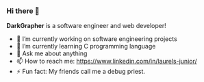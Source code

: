 ### Hi there 👋

**DarkGrapher** is a software engineer and web developer!

- 🔭 I’m currently working on software engineering projects
- 🌱 I’m currently learning C programming language
- 💬 Ask me about anything
- 📫 How to reach me: https://www.linkedin.com/in/laurels-junior/
- ⚡ Fun fact: My friends call me a debug priest.
